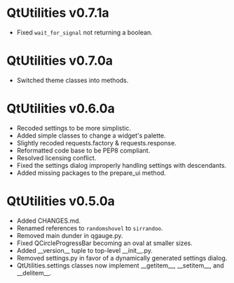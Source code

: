 # QtUtilities v0.7.1a

* Fixed `wait_for_signal` not returning a boolean.

# QtUtilities v0.7.0a

* Switched theme classes into methods.


# QtUtilities v0.6.0a

* Recoded settings to be more simplistic.
* Added simple classes to change a widget's palette.
* Slightly recoded requests.factory & requests.response.
* Reformatted code base to be PEP8 compliant.
* Resolved licensing conflict.
* Fixed the settings dialog improperly handling settings with descendants.
* Added missing packages to the prepare_ui method.

# QtUtilities v0.5.0a

* Added CHANGES.md.
* Renamed references to `randomshovel` to `sirrandoo`.
* Removed main dunder in qgauge.py.
* Fixed QCircleProgressBar becoming an oval at smaller sizes.
* Added \_\_version\_\_ tuple to top-level \_\_init\_\_.py.
* Removed settings.py in favor of a dynamically generated settings dialog.
* QtUtilities.settings classes now implement \_\_getitem\_\_, \_\_setitem\_\_, and \_\_delitem\_\_.
